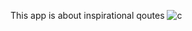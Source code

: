 This app is about inspirational qoutes
![c](https://user-images.githubusercontent.com/42946279/52510740-d47b2200-2bc2-11e9-884f-f2dc63765140.PNG)
